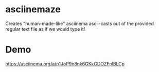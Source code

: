 # asciinemaze
Creates "human-made-like" asciinema ascii-casts out of the provided regular text file as if we would type it!

# Demo

https://asciinema.org/a/p1JoP9n8nk6GKkGDOZFplBLCp
